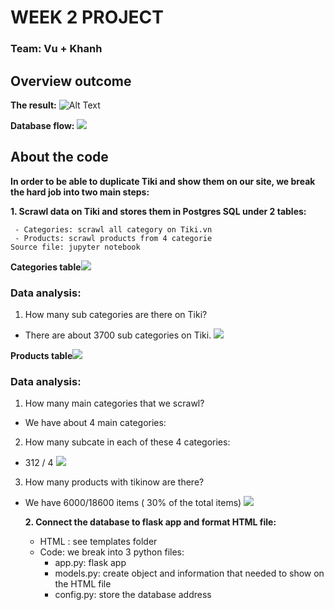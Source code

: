 # WEEK 2 PROJECT
### Team: Vu + Khanh 

## Overview outcome
**The result:** ![Alt Text](https://i.imgur.com/VjJFKxH.png)

**Database flow:**
![](https://i.imgur.com/bdoKS5w.png)

## About the code 

**In order to be able to duplicate Tiki and show them on our site, we break the hard job into two main steps:**

   **1. Scrawl data on Tiki and stores them in Postgres SQL under 2 tables:**
   
     - Categories: scrawl all category on Tiki.vn
     - Products: scrawl products from 4 categorie
    Source file: jupyter notebook

**Categories table**![](https://i.imgur.com/2OtIxTp.png)

### Data analysis:
1. How many sub categories are there on Tiki?
  - There are about 3700 sub categories on Tiki.
![](https://i.imgur.com/8GqzZls.png)


**Products table**![](https://i.imgur.com/yKLSftl.png)
### Data analysis:
1. How many main categories that we scrawl?
- We have about 4 main categories:

2. How many subcate in each of these 4 categories:
- 312 / 4
![](https://i.imgur.com/zGwrt9n.png)


3. How many products with tikinow are there?
- We have 6000/18600 items ( 30% of the total items)
![](https://i.imgur.com/xRK5I8Z.png)

   **2. Connect the database to flask app and format HTML file:**

     - HTML : see templates folder
     - Code: we break into 3 python files: 
         - app.py: flask app 
         - models.py: create object and information that needed to show on the HTML file
         - config.py: store the database address

